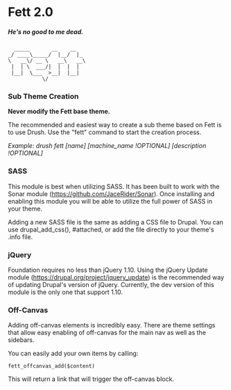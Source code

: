 # Fett 2.0
##### He's no good to me dead. #####

      _____       __    __
    _/ ____\_____/  |__/  |_
    \   __\/ __ \   __\   __\
     |  | \  ___/|  |  |  |
     |__|  \___  >__|  |__|
               \/

### Sub Theme Creation ###

**Never modify the Fett base theme.**

The recommended and easiest way to create a sub theme based on Fett is to use
Drush. Use the "fett" command to start the creation process.

*Example: drush fett [name] [machine_name !OPTIONAL] [description !OPTIONAL]*

### SASS ###

This module is best when utilizing SASS. It has been built to work with the
Sonar module (https://github.com/JaceRider/Sonar). Once installing and enabling
this module you will be able to utilize the full power of SASS in your theme.

Adding a new SASS file is the same as adding a CSS file to Drupal. You can use
drupal_add_css(), #attached, or add the file directly to your theme's .info file.

### jQuery ###

Foundation requires no less than jQuery 1.10. Using the jQuery Update module
(https://drupal.org/project/jquery_update) is the recommended way of updating
Drupal's version of jQuery. Currently, the dev version of this module is the
only one that support 1.10.

### Off-Canvas ###

Adding off-canvas elements is incredibly easy. There are theme settings that
allow easy enabling of off-canvas for the main nav as well as the sidebars.

You can easily add your own items by calling:

    fett_offcanvas_add($content)

This will return a link that will trigger the off-canvas block.
